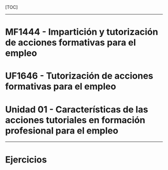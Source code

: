 [TOC]

---

# MF1444 - Impartición y tutorización de acciones formativas para el empleo

# UF1646 - Tutorización de acciones formativas para el empleo

# Unidad 01 - Características de las acciones tutoriales en formación profesional para el empleo





---

# Ejercicios